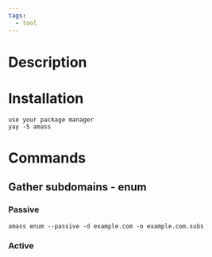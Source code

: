 ```yaml
---
tags:
  - tool
---
```

# Description

# Installation
```
use your package manager
yay -S amass
```

# Commands
## Gather subdomains - enum
### Passive
`amass enum --passive -d example.com -o example.com.subs` 
### Active
